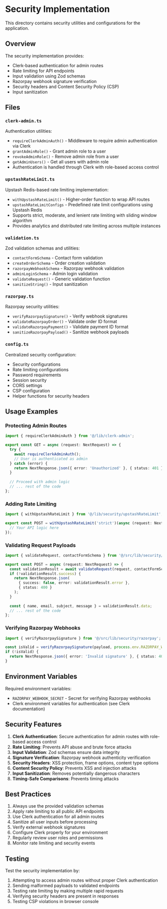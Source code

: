 # Security Implementation

This directory contains security utilities and configurations for the application.

## Overview

The security implementation provides:
- Clerk-based authentication for admin routes
- Rate limiting for API endpoints
- Input validation using Zod schemas
- Razorpay webhook signature verification
- Security headers and Content Security Policy (CSP)
- Input sanitization

## Files

### `clerk-admin.ts`
Authentication utilities:
- `requireClerkAdminAuth()` - Middleware to require admin authentication via Clerk
- `grantAdminRole()` - Grant admin role to a user
- `revokeAdminRole()` - Remove admin role from a user
- `getAdminUsers()` - Get all users with admin role
- Authentication is handled through Clerk with role-based access control

### `upstashRateLimit.ts`
Upstash Redis-based rate limiting implementation:
- `withUpstashRateLimit()` - Higher-order function to wrap API routes
- `upstashRateLimitConfigs` - Predefined rate limit configurations using Upstash Redis
- Supports strict, moderate, and lenient rate limiting with sliding window algorithm
- Provides analytics and distributed rate limiting across multiple instances

### `validation.ts`
Zod validation schemas and utilities:
- `contactFormSchema` - Contact form validation
- `createOrderSchema` - Order creation validation
- `razorpayWebhookSchema` - Razorpay webhook validation
- `adminLoginSchema` - Admin login validation
- `validateRequest()` - Generic validation function
- `sanitizeString()` - Input sanitization

### `razorpay.ts`
Razorpay security utilities:
- `verifyRazorpaySignature()` - Verify webhook signatures
- `validateRazorpayOrder()` - Validate order ID format
- `validateRazorpayPayment()` - Validate payment ID format
- `sanitizeRazorpayPayload()` - Sanitize webhook payloads

### `config.ts`
Centralized security configuration:
- Security configurations
- Rate limiting configurations
- Password requirements
- Session security
- CORS settings
- CSP configuration
- Helper functions for security headers

## Usage Examples

### Protecting Admin Routes
```typescript
import { requireClerkAdminAuth } from '@/lib/clerk-admin';

export const GET = async (request: NextRequest) => {
  try {
    await requireClerkAdminAuth();
    // User is authenticated as admin
  } catch (error) {
    return NextResponse.json({ error: 'Unauthorized' }, { status: 401 });
  }
  
  // Proceed with admin logic
  // ... rest of the code
};
```

### Adding Rate Limiting
```typescript
import { withUpstashRateLimit } from '@/lib/security/upstashRateLimit';

export const POST = withUpstashRateLimit('strict')(async (request: NextRequest) => {
  // Your API logic here
});
```

### Validating Request Payloads
```typescript
import { validateRequest, contactFormSchema } from '@/src/lib/security/validation';

export const POST = async (request: NextRequest) => {
  const validationResult = await validateRequest(request, contactFormSchema);
  if (!validationResult.success) {
    return NextResponse.json(
      { success: false, error: validationResult.error },
      { status: 400 }
    );
  }
  
  const { name, email, subject, message } = validationResult.data;
  // ... rest of the code
};
```

### Verifying Razorpay Webhooks
```typescript
import { verifyRazorpaySignature } from '@/src/lib/security/razorpay';

const isValid = verifyRazorpaySignature(payload, process.env.RAZORPAY_WEBHOOK_SECRET);
if (!isValid) {
  return NextResponse.json({ error: 'Invalid signature' }, { status: 401 });
}
```

## Environment Variables

Required environment variables:
- `RAZORPAY_WEBHOOK_SECRET` - Secret for verifying Razorpay webhooks
- Clerk environment variables for authentication (see Clerk documentation)

## Security Features

1. **Clerk Authentication**: Secure authentication for admin routes with role-based access control
2. **Rate Limiting**: Prevents API abuse and brute force attacks
3. **Input Validation**: Zod schemas ensure data integrity
4. **Signature Verification**: Razorpay webhook authenticity verification
5. **Security Headers**: XSS protection, frame options, content type options
6. **Content Security Policy**: Prevents XSS and injection attacks
7. **Input Sanitization**: Removes potentially dangerous characters
8. **Timing-Safe Comparisons**: Prevents timing attacks

## Best Practices

1. Always use the provided validation schemas
2. Apply rate limiting to all public API endpoints
3. Use Clerk authentication for all admin routes
4. Sanitize all user inputs before processing
5. Verify external webhook signatures
6. Configure Clerk properly for your environment
7. Regularly review user roles and permissions
8. Monitor rate limiting and security events

## Testing

Test the security implementation by:
1. Attempting to access admin routes without proper Clerk authentication
2. Sending malformed payloads to validated endpoints
3. Testing rate limiting by making multiple rapid requests
4. Verifying security headers are present in responses
5. Testing CSP violations in browser console